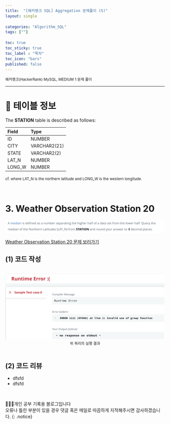 ```yaml
---
title:  "[해커랭크 SQL] Aggregation 문제풀이 (5)"
layout: single

categories: "Algorithm_SQL"
tags: [""]

toc: true
toc_sticky: true
toc_label : "목차"
toc_icon: "bars"
published: false
---
```


<small>해커랭크(HackerRank) MySQL, MEDIUM 1 문제 풀이</small>

***

# 📍 테이블 정보
The **STATION** table is described as follows:

| Field | Type |
|:-------|:-----|
| ID | NUMBER |
| CITY | VARCHAR2(21) |
| STATE | VARCHAR2(2) |
| LAT_N | NUMBER |
| LONG_W | NUMBER |

<small>cf. where LAT_N is the northern latitude and LONG_W is the western longitude.</small>

<br>

# 3. Weather Observation Station 20

<div style="text-align : center;">
<img src="/assets/images/algorithm/hackerrank_16_1.png">
</div>

[Weather Observation Station 20 문제 보러가기](https://www.hackerrank.com/challenges/weather-observation-station-20/problem?isFullScreen=true)

## (1) 코드 작성
```sql

```

<div style="text-align : center;">
<img src="/assets/images/algorithm/hackerrank_16_2.png">
</div>
<center><small>위 쿼리의 실행 결과</small></center>

<br>

## (2) 코드 리뷰
- dfsfd
- dfsfd

<br>

👩🏻‍💻개인 공부 기록용 블로그입니다
<br>오류나 틀린 부분이 있을 경우 댓글 혹은 메일로 따끔하게 지적해주시면 감사하겠습니다.
{: .notice}